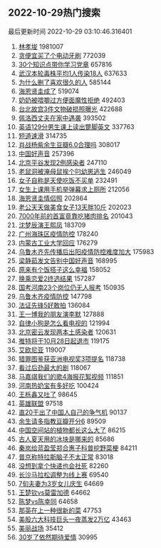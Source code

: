 ## 2022-10-29热门搜索 
最后更新时间 2022-10-29 03:10:46.316401 
1. [林孝埈](https://s.weibo.com/weibo?q=%E6%9E%97%E5%AD%9D%E5%9F%88&t=31&band_rank=1&Refer=top) 1981007
1. [贪便宜买了个电动牙刷](https://s.weibo.com/weibo?q=%23%E8%B4%AA%E4%BE%BF%E5%AE%9C%E4%B9%B0%E4%BA%86%E4%B8%AA%E7%94%B5%E5%8A%A8%E7%89%99%E5%88%B7%23&t=31&band_rank=2&Refer=top) 772039
1. [30个知识点带你学习党章](https://s.weibo.com/weibo?q=%2330%E4%B8%AA%E7%9F%A5%E8%AF%86%E7%82%B9%E5%B8%A6%E4%BD%A0%E5%AD%A6%E4%B9%A0%E5%85%9A%E7%AB%A0%23&t=31&band_rank=3&Refer=top) 657816
1. [武汉本轮毒株平均1人传染18人](https://s.weibo.com/weibo?q=%23%E6%AD%A6%E6%B1%89%E6%9C%AC%E8%BD%AE%E6%AF%92%E6%A0%AA%E5%B9%B3%E5%9D%871%E4%BA%BA%E4%BC%A0%E6%9F%9318%E4%BA%BA%23&t=31&band_rank=4&Refer=top) 637633
1. [为什么删了喜欢很久的人](https://s.weibo.com/weibo?q=%23%E4%B8%BA%E4%BB%80%E4%B9%88%E5%88%A0%E4%BA%86%E5%96%9C%E6%AC%A2%E5%BE%88%E4%B9%85%E7%9A%84%E4%BA%BA%23&t=31&band_rank=5&Refer=top) 585144
1. [海恩贤圭成了](https://s.weibo.com/weibo?q=%23%E6%B5%B7%E6%81%A9%E8%B4%A4%E5%9C%AD%E6%88%90%E4%BA%86%23&t=31&band_rank=6&Refer=top) 519074
1. [奶奶被喂嚼过方便面魔性拒绝](https://s.weibo.com/weibo?q=%23%E5%A5%B6%E5%A5%B6%E8%A2%AB%E5%96%82%E5%9A%BC%E8%BF%87%E6%96%B9%E4%BE%BF%E9%9D%A2%E9%AD%94%E6%80%A7%E6%8B%92%E7%BB%9D%23&t=31&band_rank=40&Refer=top) 492403
1. [台北故宫3件文物破损照曝光](https://s.weibo.com/weibo?q=%23%E5%8F%B0%E5%8C%97%E6%95%85%E5%AE%AB3%E4%BB%B6%E6%96%87%E7%89%A9%E7%A0%B4%E6%8D%9F%E7%85%A7%E6%9B%9D%E5%85%89%23&t=31&band_rank=7&Refer=top) 422688
1. [佩洛西丈夫在家中遇袭](https://s.weibo.com/weibo?q=%23%E4%BD%A9%E6%B4%9B%E8%A5%BF%E4%B8%88%E5%A4%AB%E5%9C%A8%E5%AE%B6%E4%B8%AD%E9%81%87%E8%A2%AD%23&t=31&band_rank=8&Refer=top) 393502
1. [英语129分男生课上读出蹩脚英文](https://s.weibo.com/weibo?q=%23%E8%8B%B1%E8%AF%AD129%E5%88%86%E7%94%B7%E7%94%9F%E8%AF%BE%E4%B8%8A%E8%AF%BB%E5%87%BA%E8%B9%A9%E8%84%9A%E8%8B%B1%E6%96%87%23&t=31&band_rank=9&Refer=top) 337763
1. [短道速滑](https://s.weibo.com/weibo?q=%E7%9F%AD%E9%81%93%E9%80%9F%E6%BB%91&t=31&band_rank=10&Refer=top) 314735
1. [肖战杨紫余生豆瓣6.0合理吗](https://s.weibo.com/weibo?q=%23%E8%82%96%E6%88%98%E6%9D%A8%E7%B4%AB%E4%BD%99%E7%94%9F%E8%B1%86%E7%93%A36.0%E5%90%88%E7%90%86%E5%90%97%23&t=31&band_rank=11&Refer=top) 308017
1. [中国好声音](https://s.weibo.com/weibo?q=%23%E4%B8%AD%E5%9B%BD%E5%A5%BD%E5%A3%B0%E9%9F%B3%23&t=31&band_rank=12&Refer=top) 257396
1. [北京平谷发现2例感染者](https://s.weibo.com/weibo?q=%23%E5%8C%97%E4%BA%AC%E5%B9%B3%E8%B0%B7%E5%8F%91%E7%8E%B02%E4%BE%8B%E6%84%9F%E6%9F%93%E8%80%85%23&t=31&band_rank=13&Refer=top) 247110
1. [老鼠洞被淹母鼠挨个叼幼崽逃生](https://s.weibo.com/weibo?q=%23%E8%80%81%E9%BC%A0%E6%B4%9E%E8%A2%AB%E6%B7%B9%E6%AF%8D%E9%BC%A0%E6%8C%A8%E4%B8%AA%E5%8F%BC%E5%B9%BC%E5%B4%BD%E9%80%83%E7%94%9F%23&t=31&band_rank=14&Refer=top) 246049
1. [女子自称是天使吃饭不买单](https://s.weibo.com/weibo?q=%23%E5%A5%B3%E5%AD%90%E8%87%AA%E7%A7%B0%E6%98%AF%E5%A4%A9%E4%BD%BF%E5%90%83%E9%A5%AD%E4%B8%8D%E4%B9%B0%E5%8D%95%23&t=31&band_rank=15&Refer=top) 232491
1. [女生上课用手机举弹幕求上厕所](https://s.weibo.com/weibo?q=%23%E5%A5%B3%E7%94%9F%E4%B8%8A%E8%AF%BE%E7%94%A8%E6%89%8B%E6%9C%BA%E4%B8%BE%E5%BC%B9%E5%B9%95%E6%B1%82%E4%B8%8A%E5%8E%95%E6%89%80%23&t=31&band_rank=16&Refer=top) 212056
1. [海恩贤圭情侣照](https://s.weibo.com/weibo?q=%23%E6%B5%B7%E6%81%A9%E8%B4%A4%E5%9C%AD%E6%83%85%E4%BE%A3%E7%85%A7%23&t=31&band_rank=12&Refer=top) 202864
1. [老公天天做美食女子13天胖10斤](https://s.weibo.com/weibo?q=%23%E8%80%81%E5%85%AC%E5%A4%A9%E5%A4%A9%E5%81%9A%E7%BE%8E%E9%A3%9F%E5%A5%B3%E5%AD%9013%E5%A4%A9%E8%83%9610%E6%96%A4%23&t=31&band_rank=17&Refer=top) 202023
1. [7000年前的首富竟靠吃猪肉排名](https://s.weibo.com/weibo?q=%237000%E5%B9%B4%E5%89%8D%E7%9A%84%E9%A6%96%E5%AF%8C%E7%AB%9F%E9%9D%A0%E5%90%83%E7%8C%AA%E8%82%89%E6%8E%92%E5%90%8D%23&t=31&band_rank=18&Refer=top) 201043
1. [沈梦辰演王熙凤](https://s.weibo.com/weibo?q=%23%E6%B2%88%E6%A2%A6%E8%BE%B0%E6%BC%94%E7%8E%8B%E7%86%99%E5%87%A4%23&t=31&band_rank=19&Refer=top) 183709
1. [广州海珠区疫情防控](https://s.weibo.com/weibo?q=%23%E5%B9%BF%E5%B7%9E%E6%B5%B7%E7%8F%A0%E5%8C%BA%E7%96%AB%E6%83%85%E9%98%B2%E6%8E%A7%23&t=31&band_rank=20&Refer=top) 178240
1. [内蒙古工业大学回应](https://s.weibo.com/weibo?q=%E5%86%85%E8%92%99%E5%8F%A4%E5%B7%A5%E4%B8%9A%E5%A4%A7%E5%AD%A6%E5%9B%9E%E5%BA%94&t=31&band_rank=21&Refer=top) 176279
1. [乌鲁木齐先传播后出阳疫情防控难度加大](https://s.weibo.com/weibo?q=%23%E4%B9%8C%E9%B2%81%E6%9C%A8%E9%BD%90%E5%85%88%E4%BC%A0%E6%92%AD%E5%90%8E%E5%87%BA%E9%98%B3%E7%96%AB%E6%83%85%E9%98%B2%E6%8E%A7%E9%9A%BE%E5%BA%A6%E5%8A%A0%E5%A4%A7%23&t=31&band_rank=22&Refer=top) 175983
1. [梁静茹发文告别中国好声音](https://s.weibo.com/weibo?q=%23%E6%A2%81%E9%9D%99%E8%8C%B9%E5%8F%91%E6%96%87%E5%91%8A%E5%88%AB%E4%B8%AD%E5%9B%BD%E5%A5%BD%E5%A3%B0%E9%9F%B3%23&t=31&band_rank=23&Refer=top) 168995
1. [原来有个饭搭子这么幸福](https://s.weibo.com/weibo?q=%23%E5%8E%9F%E6%9D%A5%E6%9C%89%E4%B8%AA%E9%A5%AD%E6%90%AD%E5%AD%90%E8%BF%99%E4%B9%88%E5%B9%B8%E7%A6%8F%23&t=31&band_rank=24&Refer=top) 158052
1. [换乘恋爱2终选结果](https://s.weibo.com/weibo?q=%23%E6%8D%A2%E4%B9%98%E6%81%8B%E7%88%B12%E7%BB%88%E9%80%89%E7%BB%93%E6%9E%9C%23&t=31&band_rank=25&Refer=top) 157287
1. [国考河南23个岗位仍无人报考](https://s.weibo.com/weibo?q=%23%E5%9B%BD%E8%80%83%E6%B2%B3%E5%8D%9723%E4%B8%AA%E5%B2%97%E4%BD%8D%E4%BB%8D%E6%97%A0%E4%BA%BA%E6%8A%A5%E8%80%83%23&t=31&band_rank=26&Refer=top) 150935
1. [乌鲁木齐疫情防控](https://s.weibo.com/weibo?q=%23%E4%B9%8C%E9%B2%81%E6%9C%A8%E9%BD%90%E7%96%AB%E6%83%85%E9%98%B2%E6%8E%A7%23&t=31&band_rank=27&Refer=top) 147798
1. [法证先锋5好敢拍](https://s.weibo.com/weibo?q=%23%E6%B3%95%E8%AF%81%E5%85%88%E9%94%8B5%E5%A5%BD%E6%95%A2%E6%8B%8D%23&t=31&band_rank=28&Refer=top) 136084
1. [王一博我的朋友演李默](https://s.weibo.com/weibo?q=%23%E7%8E%8B%E4%B8%80%E5%8D%9A%E6%88%91%E7%9A%84%E6%9C%8B%E5%8F%8B%E6%BC%94%E6%9D%8E%E9%BB%98%23&t=31&band_rank=29&Refer=top) 127888
1. [自律小狗是怎么看电视的](https://s.weibo.com/weibo?q=%23%E8%87%AA%E5%BE%8B%E5%B0%8F%E7%8B%97%E6%98%AF%E6%80%8E%E4%B9%88%E7%9C%8B%E7%94%B5%E8%A7%86%E7%9A%84%23&t=31&band_rank=30&Refer=top) 121994
1. [北京密云发现两本土感染者](https://s.weibo.com/weibo?q=%23%E5%8C%97%E4%BA%AC%E5%AF%86%E4%BA%91%E5%8F%91%E7%8E%B0%E4%B8%A4%E6%9C%AC%E5%9C%9F%E6%84%9F%E6%9F%93%E8%80%85%23&t=31&band_rank=31&Refer=top) 120631
1. [推特将于10月28日起退市](https://s.weibo.com/weibo?q=%23%E6%8E%A8%E7%89%B9%E5%B0%86%E4%BA%8E10%E6%9C%8828%E6%97%A5%E8%B5%B7%E9%80%80%E5%B8%82%23&t=31&band_rank=32&Refer=top) 119175
1. [艾欧尼亚](https://s.weibo.com/weibo?q=%E8%89%BE%E6%AC%A7%E5%B0%BC%E4%BA%9A&t=31&band_rank=33&Refer=top) 119007
1. [猎罪图鉴获亚洲电视奖3项提名](https://s.weibo.com/weibo?q=%23%E7%8C%8E%E7%BD%AA%E5%9B%BE%E9%89%B4%E8%8E%B7%E4%BA%9A%E6%B4%B2%E7%94%B5%E8%A7%86%E5%A5%963%E9%A1%B9%E6%8F%90%E5%90%8D%23&t=31&band_rank=34&Refer=top) 118738
1. [看过后劲最大的剧](https://s.weibo.com/weibo?q=%23%E7%9C%8B%E8%BF%87%E5%90%8E%E5%8A%B2%E6%9C%80%E5%A4%A7%E7%9A%84%E5%89%A7%23&t=31&band_rank=35&Refer=top) 118067
1. [马嘉祺我们的歌4海报花絮视频](https://s.weibo.com/weibo?q=%23%E9%A9%AC%E5%98%89%E7%A5%BA%E6%88%91%E4%BB%AC%E7%9A%84%E6%AD%8C4%E6%B5%B7%E6%8A%A5%E8%8A%B1%E7%B5%AE%E8%A7%86%E9%A2%91%23&t=31&band_rank=36&Refer=top) 111851
1. [河南热奶宝有多好吃](https://s.weibo.com/weibo?q=%23%E6%B2%B3%E5%8D%97%E7%83%AD%E5%A5%B6%E5%AE%9D%E6%9C%89%E5%A4%9A%E5%A5%BD%E5%90%83%23&t=31&band_rank=37&Refer=top) 100424
1. [王栎鑫又吐了](https://s.weibo.com/weibo?q=%23%E7%8E%8B%E6%A0%8E%E9%91%AB%E5%8F%88%E5%90%90%E4%BA%86%23&t=31&band_rank=38&Refer=top) 98645
1. [英雄联盟](https://s.weibo.com/weibo?q=%23%E8%8B%B1%E9%9B%84%E8%81%94%E7%9B%9F%23&t=31&band_rank=39&Refer=top) 97518
1. [直20干出了中国人自己的争气机](https://s.weibo.com/weibo?q=%23%E7%9B%B420%E5%B9%B2%E5%87%BA%E4%BA%86%E4%B8%AD%E5%9B%BD%E4%BA%BA%E8%87%AA%E5%B7%B1%E7%9A%84%E4%BA%89%E6%B0%94%E6%9C%BA%23&t=31&band_rank=48&Refer=top) 90137
1. [余生请多指教豆瓣开分6](https://s.weibo.com/weibo?q=%23%E4%BD%99%E7%94%9F%E8%AF%B7%E5%A4%9A%E6%8C%87%E6%95%99%E8%B1%86%E7%93%A3%E5%BC%80%E5%88%866%23&t=31&band_rank=41&Refer=top) 89509
1. [中国空间站的植物都长这么大了](https://s.weibo.com/weibo?q=%23%E4%B8%AD%E5%9B%BD%E7%A9%BA%E9%97%B4%E7%AB%99%E7%9A%84%E6%A4%8D%E7%89%A9%E9%83%BD%E9%95%BF%E8%BF%99%E4%B9%88%E5%A4%A7%E4%BA%86%23&t=31&band_rank=42&Refer=top) 86215
1. [古人夏天用的冰块是哪来的](https://s.weibo.com/weibo?q=%23%E5%8F%A4%E4%BA%BA%E5%A4%8F%E5%A4%A9%E7%94%A8%E7%9A%84%E5%86%B0%E5%9D%97%E6%98%AF%E5%93%AA%E6%9D%A5%E7%9A%84%23&t=31&band_rank=43&Refer=top) 85686
1. [秦岚给蓝盈莹郑合惠子科普挖野菜梗](https://s.weibo.com/weibo?q=%23%E7%A7%A6%E5%B2%9A%E7%BB%99%E8%93%9D%E7%9B%88%E8%8E%B9%E9%83%91%E5%90%88%E6%83%A0%E5%AD%90%E7%A7%91%E6%99%AE%E6%8C%96%E9%87%8E%E8%8F%9C%E6%A2%97%23&t=31&band_rank=44&Refer=top) 84211
1. [普京称特拉斯脑子不太正常](https://s.weibo.com/weibo?q=%23%E6%99%AE%E4%BA%AC%E7%A7%B0%E7%89%B9%E6%8B%89%E6%96%AF%E8%84%91%E5%AD%90%E4%B8%8D%E5%A4%AA%E6%AD%A3%E5%B8%B8%23&t=31&band_rank=34&Refer=top) 83018
1. [没想到拿个快递也会社死](https://s.weibo.com/weibo?q=%23%E6%B2%A1%E6%83%B3%E5%88%B0%E6%8B%BF%E4%B8%AA%E5%BF%AB%E9%80%92%E4%B9%9F%E4%BC%9A%E7%A4%BE%E6%AD%BB%23&t=31&band_rank=45&Refer=top) 82260
1. [长沙马拉松调整为线上赛](https://s.weibo.com/weibo?q=%23%E9%95%BF%E6%B2%99%E9%A9%AC%E6%8B%89%E6%9D%BE%E8%B0%83%E6%95%B4%E4%B8%BA%E7%BA%BF%E4%B8%8A%E8%B5%9B%23&t=31&band_rank=46&Refer=top) 69540
1. [7旬夫妻为3岁女儿庆生](https://s.weibo.com/weibo?q=%237%E6%97%AC%E5%A4%AB%E5%A6%BB%E4%B8%BA3%E5%B2%81%E5%A5%B3%E5%84%BF%E5%BA%86%E7%94%9F%23&t=31&band_rank=47&Refer=top) 64669
1. [王楚钦vs莫雷加德](https://s.weibo.com/weibo?q=%23%E7%8E%8B%E6%A5%9A%E9%92%A6vs%E8%8E%AB%E9%9B%B7%E5%8A%A0%E5%BE%B7%23&t=31&band_rank=49&Refer=top) 64662
1. [陈梦vs陈幸同](https://s.weibo.com/weibo?q=%23%E9%99%88%E6%A2%A6vs%E9%99%88%E5%B9%B8%E5%90%8C%23&t=31&band_rank=50&Refer=top) 64658
1. [那英在上一种很新的菜](https://s.weibo.com/weibo?q=%23%E9%82%A3%E8%8B%B1%E5%9C%A8%E4%B8%8A%E4%B8%80%E7%A7%8D%E5%BE%88%E6%96%B0%E7%9A%84%E8%8F%9C%23&t=31&band_rank=46&Refer=top) 47753
1. [美股六大科技巨头一夜蒸发2万亿](https://s.weibo.com/weibo?q=%23%E7%BE%8E%E8%82%A1%E5%85%AD%E5%A4%A7%E7%A7%91%E6%8A%80%E5%B7%A8%E5%A4%B4%E4%B8%80%E5%A4%9C%E8%92%B8%E5%8F%912%E4%B8%87%E4%BA%BF%23&t=31&band_rank=50&Refer=top) 43463
1. [美丽战场](https://s.weibo.com/weibo?q=%23%E7%BE%8E%E4%B8%BD%E6%88%98%E5%9C%BA%23&t=31&band_rank=48&Refer=top) 35412
1. [30岁了依然期待爱情](https://s.weibo.com/weibo?q=%2330%E5%B2%81%E4%BA%86%E4%BE%9D%E7%84%B6%E6%9C%9F%E5%BE%85%E7%88%B1%E6%83%85%23&t=31&band_rank=50&Refer=top) 30995
